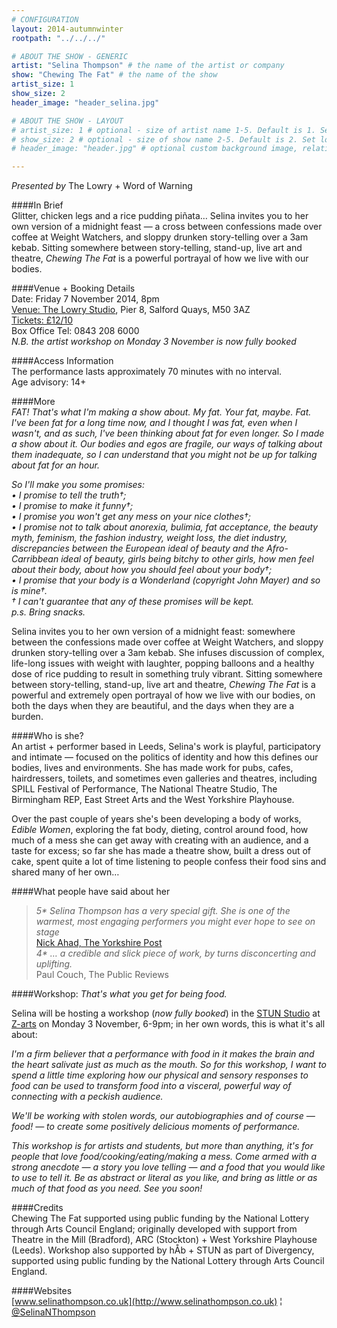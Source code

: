 ```yaml
---
# CONFIGURATION
layout: 2014-autumnwinter
rootpath: "../../../"

# ABOUT THE SHOW - GENERIC
artist: "Selina Thompson" # the name of the artist or company
show: "Chewing The Fat" # the name of the show
artist_size: 1
show_size: 2
header_image: "header_selina.jpg"    

# ABOUT THE SHOW - LAYOUT
# artist_size: 1 # optional - size of artist name 1-5. Default is 1. Set longer names to lower values
# show_size: 2 # optional - size of show name 2-5. Default is 2. Set longer names to lower values
# header_image: "header.jpg" # optional custom background image, relative to current page

---
```

*Presented by* The Lowry + Word of Warning      
       
####In Brief      
Glitter, chicken legs and a rice pudding piñata… Selina invites you to her own version of a midnight feast — a cross between confessions made over coffee at Weight Watchers, and sloppy drunken story-telling over a 3am kebab. Sitting somewhere between story-telling, stand-up, live art and theatre, *Chewing The Fat* is a powerful portrayal of how we live with our bodies.      
        
####Venue + Booking Details    
Date: Friday 7 November 2014, 8pm     
[Venue: The Lowry Studio](http://www.thelowry.com/plan-your-visit/getting-here), Pier 8, Salford Quays, M50 3AZ    
[Tickets: £12/10](http://www.thelowry.com/event/chewing-the-fat)        
Box Office Tel: 0843 208 6000        
*N.B. the artist workshop on Monday 3 November is now fully booked* 
        
####Access Information        
The performance lasts approximately 70 minutes with no interval.      
Age advisory: 14+        
       
####More            
*FAT! That's what I'm making a show about. My fat. Your fat, maybe. Fat. I've been fat for a long time now, and I thought I was fat, even when I wasn't, and as such, I've been thinking about fat for even longer. So I made a show about it. Our bodies and egos are fragile, our ways of talking about them inadequate, so I can understand that you might not be up for talking about fat for an hour.*        
        
*So I'll make you some promises:*       
*• I promise to tell the truth†;*        
*• I promise to make it funny†;*        
*• I promise you won't get any mess on your nice clothes†;*        
*• I promise not to talk about anorexia, bulimia, fat acceptance, the beauty myth, feminism, the fashion industry, weight loss, the diet industry, discrepancies between the European ideal of beauty and the Afro-Carribbean ideal of beauty, girls being bitchy to other girls, how men feel about their body, about how you should feel about your body†;*        
*• I promise that your body is a Wonderland (copyright John Mayer) and so is mine†.*       
*† I can't guarantee that any of these promises will be kept.*        
*p.s. Bring snacks.*        
        
Selina invites you to her own version of a midnight feast: somewhere between the confessions made over coffee at Weight Watchers, and sloppy drunken story-telling over a 3am kebab. She infuses discussion of complex, life-long issues with weight with laughter, popping balloons and a healthy dose of rice pudding to result in something truly vibrant. Sitting somewhere between story-telling, stand-up, live art and theatre, *Chewing The Fat* is a powerful and extremely open portrayal of how we live with our bodies, on both the days when they are beautiful, and the days when they are a burden.          
             
####Who is she?    
An artist + performer based in Leeds, Selina's work is playful, participatory and intimate — focused on the politics of identity and how this defines our bodies, lives and environments. She has made work for pubs, cafes, hairdressers, toilets, and sometimes even galleries and theatres, including SPILL Festival of Performance, The National Theatre Studio, The Birmingham REP, East Street Arts and the West Yorkshire Playhouse.           
              
Over the past couple of years she's been developing a body of works, *Edible Women*, exploring the fat body, dieting, control around food, how much of a mess she can get away with creating with an audience, and a taste for excess; so far she has made a theatre show, built a dress out of cake, spent quite a lot of time listening to people confess their food sins and shared many of her own…          
              
####What people have said about her         
>*5\* Selina Thompson has a very special gift. She is one of the warmest, most engaging performers you might ever hope to see on stage*<br>[Nick Ahad, The Yorkshire Post](http://www.yorkshirepost.co.uk/yorkshire-living/arts/theatre-and-tv/theatre-reviews-we-re-not-going-back-chewing-the-fat-and-the-magic-flute-1-6914920)          
*4\* … a credible and slick piece of work, by turns disconcerting and uplifting.*<br>Paul Couch, The Public Reviews        
        
####Workshop: *That's what you get for being food.*    
       
Selina will be hosting a workshop (*now fully booked*) in the [STUN Studio](http://stunlive.com) at [Z-arts](http://www.z-arts.org/about-us/getting-here) on Monday 3 November, 6-9pm; in her own words, this is what it's all about: 
       
*I'm a firm believer that a performance with food in it makes the brain and the heart salivate just as much as the mouth. So for this workshop, I want to spend a little time exploring how our physical and sensory responses to food can be used to transform food into a visceral, powerful way of connecting with a peckish audience.*   
       
*We'll be working with stolen words, our autobiographies and of course — food! — to create some positively delicious moments of performance.* 
       
*This workshop is for artists and students, but more than anything, it's for people that love food/cooking/eating/making a mess. Come armed with a strong anecdote — a story you love telling — and a food that you would like to use to tell it. Be as abstract or literal as you like, and bring as little or as much of that food as you need. See you soon!*        
       
####Credits    
Chewing The Fat supported using public funding by the National Lottery through Arts Council England; originally developed with support from Theatre in the Mill (Bradford), ARC (Stockton) + West Yorkshire Playhouse (Leeds). Workshop also supported by hÅb + STUN as part of Divergency, supported using public funding by the National Lottery through Arts Council England.           
              
####Websites        
[www.selinathompson.co.uk](http://www.selinathompson.co.uk) ¦ [@SelinaNThompson](http://twitter.com/SelinaNThompson)
